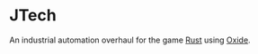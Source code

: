# JTech
An industrial automation overhaul for the game [Rust](https://playrust.com) using [Oxide](https://github.com/OxideMod/Oxide).
